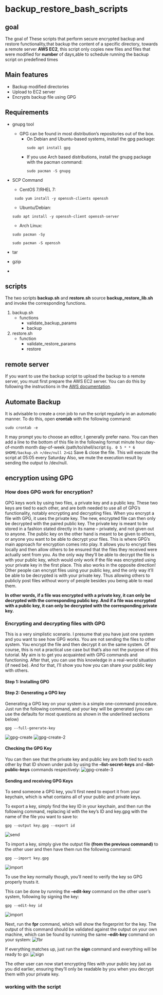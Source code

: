 # backup_restore_bash_scripts
## goal
The goal of These scripts that perform secure encrypted backup and restore functionality,that backup the content of a specific directory, towards a remote server **AWS EC2**, this script only copies new files and files that were modified for **number** of days,able to schedule running the backup script on predefined times
## Main features
* Backup modified directories
* Upload to EC2 server
* Encrypts backup file using GPG

## Requirements
* gnupg tool
   * GPG can be found in most distribution’s repositories out of the box.
     * On Debian and Ubuntu-based systems, install the gpg package:
        ```shell script
        sudo apt install gpg
        ```
     *   If you use Arch based distributions, install the gnupg package with the pacman command:
            ```shell script
            sudo pacman -S gnupg            
           ```
* SCP Command
  * CentOS 7/RHEL 7:
  ```shell script
   sudo yum install -y openssh-clients openssh
  ``` 

  * Ubuntu/Debian:
  ```shell script
  sudo apt install -y openssh-client openssh-server
  ``` 
  
  * Arch Linux:
   ```shell script
   sudo pacman -Sy
   ``` 
   ```shell script
   sudo pacman -S openssh
   ``` 
* tar 
* gzip
* 
## scripts
The two scripts **backup.sh** and **restore.sh** source **backup_restore_lib.sh** and invoke the corresponding functions.
1. backup.sh 
    * functions
      *  validate_backup_params
      *  backup
2. restore.sh
    * function 
      * validate_restore_params
      * restore
## remote server
If you want to use the backup script to upload the backup to a remote server, you must first prepare the AWS EC2 server. You can do this by following the instructions in the [AWS documentation](https://docs.aws.amazon.com/).
## Automate Backup
It is advisable to create a cron job to run the script regularly in an automatic manner. To do this, open **crontab** with the following command:
```shell script
sudo crontab -e
```
It may prompt you to choose an editor, I generally prefer nano. You can then add a line to the bottom of this file in the following format
minute hour day-of-month month day-of-week /path/to/shell/script
`Eg. 0 5 * * 6 $HOME/backup.sh >/dev/null 2>&1` 
Save & close the file.
This will execute the script at 05:05 every Saturday Also, we mute the execution result by sending the output to /dev/null.

## encryption using GPG

### How does GPG work for encryption?
GPG keys work by using two files, a private key and a public key. These two keys are tied to
each other, and are both needed to use all of GPG’s functionality, notably encrypting and
decrypting files.
When you encrypt a file with GPG, it uses the private key. The new, encrypted file can then
only be decrypted with the paired public key.
The private key is meant to be stored in a fashion stated directly in its name – privately, and
not given out to anyone.
The public key on the other hand is meant to be given to others, or anyone you want to be
able to decrypt your files.
This is where GPG’s main approach for encryption comes into play. It allows you to encrypt
files locally and then allow others to be ensured that the files they received were actually
sent from you. As the only way they’ll be able to decrypt the file is with your public key, which
would only work if the file was encrypted using your private key in the first place.
This also works in the opposite direction! Other people can encrypt files using your
public key, and the only way it’ll be able to be decrypted is with your private key. Thus
allowing others to publicly post files without worry of people besides you being able to read
them.

**In other words, if a file was encrypted with a private key, it can only be decrypted with
the corresponding public key. And if a file was encrypted with a public key, it can only
be decrypted with the corresponding private key.**

### Encrypting and decrypting files with GPG
This is a very simplistic scenario. I presume that you have just one system and you want to see how GPG works. You are not sending the files to other system. You encrypt the file and then decrypt it on the same system.
Of course, this is not a practical use case but that’s also not the purpose of this tutorial. My aim is to get you acquainted with GPG commands and functioning. After that, you can use this knowledge in a real-world situation (if need be). And for that, I’ll show you how you can share your public key with others.
#### Step 1: Installing GPG
#### Step 2: Generating a GPG key
Generating a GPG key on your system is a simple one-command
procedure.
Just run the following command, and your key will be generated (you
can use the defaults for most questions as shown in the underlined
sections below)

```shell script
gpg --full-generate-key
```
![gpg-create](https://github.com/MahmoudSamir0/backup_restore_bash_scripts/blob/master/screenshot/gpg-1.png)
![gpg-create-2](https://github.com/MahmoudSamir0/backup_restore_bash_scripts/blob/master/screenshot/gpg-2.png)

#### Checking the GPG Key
You can then see that the private key and public key are both tied to each other by that ID shown under pub by using the **–list-secret-keys** and **–list-public-keys** commands respectively:
![gpg-create-3](https://github.com/MahmoudSamir0/backup_restore_bash_scripts/blob/master/screenshot/ist_gpg.png)

#### Sending and receiving GPG Keys

To send someone a GPG key, you’ll first need to export it from your keychain, which is what contains all of your public and private keys.

To export a key, simply find the key ID in your keychain, and then run the following command, replacing id with the key’s ID and key.gpg with the name of the file you want to save to:
```shell script
gpg --output key.gpg --export id
```
![send](https://github.com/MahmoudSamir0/backup_restore_bash_scripts/blob/master/screenshot/gpg-send-1.png)

To import a key, simply give the output file **(from the previous command)** to the other user and then have them run the following command:
```shell script
gpg --import key.gpg
```
![import](https://github.com/MahmoudSamir0/backup_restore_bash_scripts/blob/master/screenshot/Screenshot%20from%202023-05-18%2021-13-35.png)

To use the key normally though, you’ll need to verify the key so GPG properly trusts it.

This can be done by running the **–edit-key** command on the other user’s system, following by signing the key:

```shell script
gpg --edit-key id
```
![import](https://github.com/MahmoudSamir0/backup_restore_bash_scripts/blob/master/screenshot/Screenshot%20from%202023-05-18%2021-14-48.png)


Next, run the **fpr** command, which will show the fingerprint for the key. The output of this command should be validated against the output on your own machine, which can be found by running the same **–edit-key** command on your system:
![fbr](https://github.com/MahmoudSamir0/backup_restore_bash_scripts/blob/master/screenshot/fbr.png)

If everything matches up, just run the **sign** command and everything will be ready to go:
![sign](https://github.com/MahmoudSamir0/backup_restore_bash_scripts/blob/master/screenshot/sign.png)

The other user can now start encrypting files with your public key just as you did earlier, ensuring they’ll only be readable by you when you decrypt them with your private key.
### working with the script
